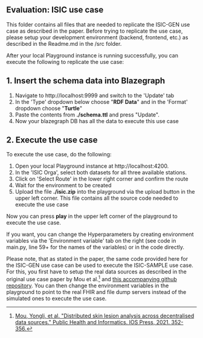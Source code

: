 ## Evaluation: ISIC use case

This folder contains all files that are needed to replicate the ISIC-GEN use case as described in the paper. Before trying to replicate the use case, please setup your development environment (backend, frontend, etc.) as described in the Readme.md in the /src folder.

After your local Playground instance is running successfully, you can execute the following to replicate the use case:

## 1. Insert the schema data into Blazegraph

1. Navigate to http://localhost:9999 and switch to the 'Update' tab
2. In the 'Type' dropdown below choose "**RDF Data**" and in the 'Format' dropdown choose "**Turtle**"
3. Paste the contents from **./schema.ttl** and press "Update".
4. Now your blazegraph DB has all the data to execute this use case

## 2. Execute the use case

To execute the use case, do the following: 

1. Open your local Playground instance at http://localhost:4200. 
2. In the 'ISIC Orga', select both datasets for all three available stations. 
3. Click on 'Select Route' in the lower right corner and confirm the route
4. Wait for the environment to be created
5. Upload the file **./isic.zip** into the playground via the upload button in the upper left corner. This file contains all the source code needed to execute the use case

Now you can press **play** in the upper left corner of the playground to execute the use case.

If you want, you can change the Hyperparameters by creating environment variables via the 'Environment variable' tab on the right (see code in main.py, line 59+ for the names of the variables) or in the code directly.

Please note, that as stated in the paper, the same code provided here for the ISIC-GEN use case can be used to execute the ISIC-SAMPLE use case. For this, you first have to setup the real data sources as described in the original use case paper by Mou et al.[^1] and [this accompanying github repository](https://github.com/rwth-i5/mie2021). You can then change the environment variables in the playground to point to the real FHIR and file dump servers instead of the simulated ones to execute the use case.

[^1]: [Mou, Yongli, et al. "Distributed skin lesion analysis across decentralised data sources." Public Health and Informatics. IOS Press, 2021. 352-356.](https://ebooks.iospress.nl/volumearticle/56886)
